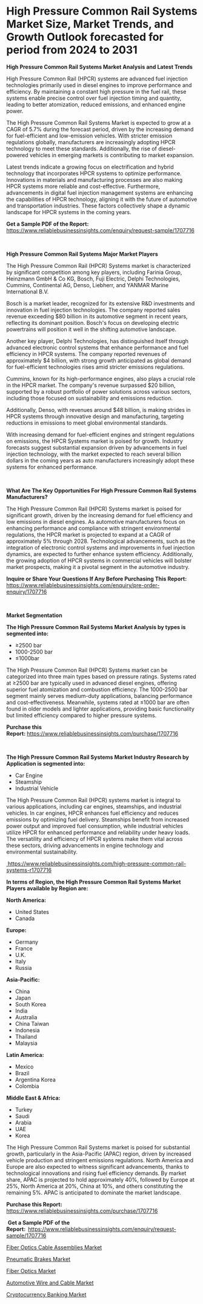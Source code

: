 <p><h1>High Pressure Common Rail Systems Market Size, Market Trends, and Growth Outlook forecasted for period from 2024 to 2031</h1></p><p><strong>High Pressure Common Rail Systems Market Analysis and Latest Trends</strong></p>
<p><p>High Pressure Common Rail (HPCR) systems are advanced fuel injection technologies primarily used in diesel engines to improve performance and efficiency. By maintaining a constant high pressure in the fuel rail, these systems enable precise control over fuel injection timing and quantity, leading to better atomization, reduced emissions, and enhanced engine power.</p><p>The High Pressure Common Rail Systems Market is expected to grow at a CAGR of 5.7% during the forecast period, driven by the increasing demand for fuel-efficient and low-emission vehicles. With stricter emission regulations globally, manufacturers are increasingly adopting HPCR technology to meet these standards. Additionally, the rise of diesel-powered vehicles in emerging markets is contributing to market expansion. </p><p>Latest trends indicate a growing focus on electrification and hybrid technology that incorporates HPCR systems to optimize performance. Innovations in materials and manufacturing processes are also making HPCR systems more reliable and cost-effective. Furthermore, advancements in digital fuel injection management systems are enhancing the capabilities of HPCR technology, aligning it with the future of automotive and transportation industries. These factors collectively shape a dynamic landscape for HPCR systems in the coming years.</p></p>
<p><strong>Get a Sample PDF of the Report:&nbsp;</strong> <a href="https://www.reliablebusinessinsights.com/enquiry/request-sample/1707716?utm_campaign=1094&utm_medium=2&utm_source=Github&utm_content=ia&utm_term=18112024&utm_id=high-pressure-common-rail-systems">https://www.reliablebusinessinsights.com/enquiry/request-sample/1707716</a></p>
<p>&nbsp;</p>
<p><strong>High Pressure Common Rail Systems Major Market Players</strong></p>
<p><p>The High Pressure Common Rail (HPCR) Systems market is characterized by significant competition among key players, including Farinia Group, Heinzmann GmbH & Co KG, Bosch, Fuji Electric, Delphi Technologies, Cummins, Continental AG, Denso, Liebherr, and YANMAR Marine International B.V. </p><p>Bosch is a market leader, recognized for its extensive R&D investments and innovation in fuel injection technologies. The company reported sales revenue exceeding $80 billion in its automotive segment in recent years, reflecting its dominant position. Bosch's focus on developing electric powertrains will position it well in the shifting automotive landscape.</p><p>Another key player, Delphi Technologies, has distinguished itself through advanced electronic control systems that enhance performance and fuel efficiency in HPCR systems. The company reported revenues of approximately $4 billion, with strong growth anticipated as global demand for fuel-efficient technologies rises amid stricter emissions regulations.</p><p>Cummins, known for its high-performance engines, also plays a crucial role in the HPCR market. The company's revenue surpassed $20 billion, supported by a robust portfolio of power solutions across various sectors, including those focused on sustainability and emissions reduction.</p><p>Additionally, Denso, with revenues around $48 billion, is making strides in HPCR systems through innovative design and manufacturing, targeting reductions in emissions to meet global environmental standards. </p><p>With increasing demand for fuel-efficient engines and stringent regulations on emissions, the HPCR Systems market is poised for growth. Industry forecasts suggest substantial expansion driven by advancements in fuel injection technology, with the market expected to reach several billion dollars in the coming years as auto manufacturers increasingly adopt these systems for enhanced performance.</p></p>
<p>&nbsp;</p>
<p><strong>What Are The Key Opportunities For High Pressure Common Rail Systems Manufacturers?</strong></p>
<p><p>The High Pressure Common Rail (HPCR) Systems market is poised for significant growth, driven by the increasing demand for fuel efficiency and low emissions in diesel engines. As automotive manufacturers focus on enhancing performance and compliance with stringent environmental regulations, the HPCR market is projected to expand at a CAGR of approximately 5% through 2028. Technological advancements, such as the integration of electronic control systems and improvements in fuel injection dynamics, are expected to further enhance system efficiency. Additionally, the growing adoption of HPCR systems in commercial vehicles will bolster market prospects, making it a pivotal segment in the automotive industry.</p></p>
<p><strong>Inquire or Share Your Questions If Any Before Purchasing This Report:</strong> <a href="https://www.reliablebusinessinsights.com/enquiry/pre-order-enquiry/1707716?utm_campaign=1094&utm_medium=2&utm_source=Github&utm_content=ia&utm_term=18112024&utm_id=high-pressure-common-rail-systems">https://www.reliablebusinessinsights.com/enquiry/pre-order-enquiry/1707716</a></p>
<p>&nbsp;</p>
<p><strong>Market Segmentation</strong></p>
<p><strong>The High Pressure Common Rail Systems Market Analysis by types is segmented into:</strong></p>
<p><ul><li>≥2500 bar</li><li>1000-2500 bar</li><li>≤1000bar</li></ul></p>
<p><p>The High Pressure Common Rail (HPCR) Systems market can be categorized into three main types based on pressure ratings. Systems rated at ≥2500 bar are typically used in advanced diesel engines, offering superior fuel atomization and combustion efficiency. The 1000-2500 bar segment mainly serves medium-duty applications, balancing performance and cost-effectiveness. Meanwhile, systems rated at ≤1000 bar are often found in older models and lighter applications, providing basic functionality but limited efficiency compared to higher pressure systems.</p></p>
<p><strong>Purchase this Report:&nbsp;</strong><a href="https://www.reliablebusinessinsights.com/purchase/1707716?utm_campaign=1094&utm_medium=2&utm_source=Github&utm_content=ia&utm_term=18112024&utm_id=high-pressure-common-rail-systems">https://www.reliablebusinessinsights.com/purchase/1707716</a></p>
<p>&nbsp;</p>
<p><strong>The High Pressure Common Rail Systems Market Industry Research by Application is segmented into:</strong></p>
<p><ul><li>Car Engine</li><li>Steamship</li><li>Industrial Vehicle</li></ul></p>
<p><p>The High Pressure Common Rail (HPCR) systems market is integral to various applications, including car engines, steamships, and industrial vehicles. In car engines, HPCR enhances fuel efficiency and reduces emissions by optimizing fuel delivery. Steamships benefit from increased power output and improved fuel consumption, while industrial vehicles utilize HPCR for enhanced performance and reliability under heavy loads. The versatility and efficiency of HPCR systems make them vital across these sectors, driving advancements in engine technology and environmental sustainability.</p></p>
<p><a href="https://www.reliablebusinessinsights.com/high-pressure-common-rail-systems-r1707716?utm_campaign=1094&utm_medium=2&utm_source=Github&utm_content=ia&utm_term=18112024&utm_id=high-pressure-common-rail-systems">&nbsp;https://www.reliablebusinessinsights.com/high-pressure-common-rail-systems-r1707716</a></p>
<p><strong>In terms of Region, the High Pressure Common Rail Systems Market Players available by Region are:</strong></p>
<p>
    <p> <strong> North America: </strong>
        <ul>
            <li>United States</li>
            <li>Canada</li>
        </ul>
        </p> 
    <p> <strong> Europe: </strong>
        <ul>
            <li>Germany</li>
            <li>France</li>
            <li>U.K.</li>
            <li>Italy</li>
            <li>Russia</li>
        </ul>
        </p> 
    <p> <strong> Asia-Pacific: </strong>
        <ul>
            <li>China</li>
            <li>Japan</li>
            <li>South Korea</li>
            <li>India</li>
            <li>Australia</li>
            <li>China Taiwan</li>
            <li>Indonesia</li>
            <li>Thailand</li>
            <li>Malaysia</li>
        </ul>
        </p> 
    <p> <strong> Latin America: </strong>
        <ul>
            <li>Mexico</li>
            <li>Brazil</li>
            <li>Argentina Korea</li>
            <li>Colombia</li>
        </ul>
        </p> 
    <p> <strong> Middle East & Africa: </strong>
        <ul>
            <li>Turkey</li>
            <li>Saudi</li>
            <li>Arabia</li>
            <li>UAE</li>
            <li>Korea</li>
        </ul>
    </p>
    </p>
<p><p>The High Pressure Common Rail Systems market is poised for substantial growth, particularly in the Asia-Pacific (APAC) region, driven by increased vehicle production and stringent emissions regulations. North America and Europe are also expected to witness significant advancements, thanks to technological innovations and rising fuel efficiency demands. By market share, APAC is projected to hold approximately 40%, followed by Europe at 25%, North America at 20%, China at 10%, and others constituting the remaining 5%. APAC is anticipated to dominate the market landscape.</p></p>
<p><strong>Purchase this Report: </strong><a href="https://www.reliablebusinessinsights.com/purchase/1707716?utm_campaign=1094&utm_medium=2&utm_source=Github&utm_content=ia&utm_term=18112024&utm_id=high-pressure-common-rail-systems">https://www.reliablebusinessinsights.com/purchase/1707716</a></p>
<p>&nbsp;<strong>Get a Sample PDF of the Report:&nbsp;&nbsp;</strong><a href="https://www.reliablebusinessinsights.com/enquiry/request-sample/1707716?utm_campaign=1094&utm_medium=2&utm_source=Github&utm_content=ia&utm_term=18112024&utm_id=high-pressure-common-rail-systems">https://www.reliablebusinessinsights.com/enquiry/request-sample/1707716</a></p>
<p><strong></strong></p>
<p><p><a href="https://issuu.com/reportprime-2/docs/fiber-optics-cable-assemblies-marke_599ac2c2103c67?utm_campaign=1094&utm_medium=2&utm_source=Github&utm_content=ia&utm_term=18112024&utm_id=high-pressure-common-rail-systems">Fiber Optics Cable Assemblies Market</a></p><p><a href="https://github.com/AKSHATREPORTPRIME/Market-Research-Report-List-6/blob/main/pneumatic-brakes-market.md?utm_campaign=1094&utm_medium=2&utm_source=Github&utm_content=ia&utm_term=18112024&utm_id=high-pressure-common-rail-systems">Pneumatic Brakes Market</a></p><p><a href="https://www.linkedin.com/pulse/in-depth-fiber-optics-market-review-size-share-89cagr-growth-rvjxc?utm_campaign=1094&utm_medium=2&utm_source=Github&utm_content=ia&utm_term=18112024&utm_id=high-pressure-common-rail-systems">Fiber Optics Market</a></p><p><a href="https://www.linkedin.com/pulse/automotive-wire-cable-market-dynamics-application-types-zsrsc?utm_campaign=1094&utm_medium=2&utm_source=Github&utm_content=ia&utm_term=18112024&utm_id=high-pressure-common-rail-systems">Automotive Wire and Cable Market</a></p><p><a href="https://issuu.com/reportprime-2/docs/cryptocurrency-banking-market-size-_4a965852209601?utm_campaign=1094&utm_medium=2&utm_source=Github&utm_content=ia&utm_term=18112024&utm_id=high-pressure-common-rail-systems">Cryptocurrency Banking Market</a></p></p>